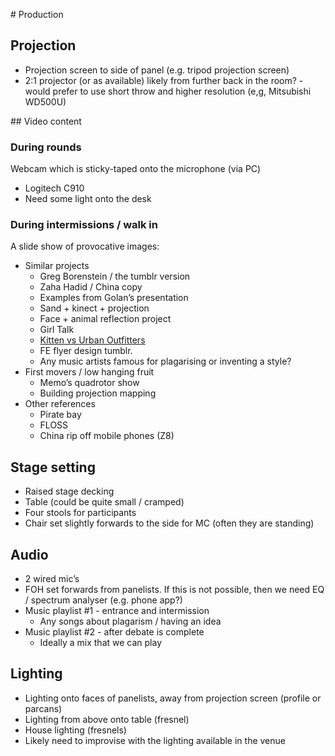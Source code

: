 # Production

## Projection
* Projection screen to side of panel (e.g. tripod projection screen)
* 2:1 projector (or as available) likely from further back in the room? - would prefer to use short throw and higher resolution (e,g, Mitsubishi WD500U)

## Video content
### During rounds
Webcam which is sticky-taped onto the microphone (via PC)
* Logitech C910
* Need some light onto the desk

### During intermissions / walk in
A slide show of provocative images:
* Similar projects
	* Greg Borenstein / the tumblr version
	* Zaha Hadid / China copy
	* Examples from Golan’s presentation
	* Sand + kinect + projection
	* Face + animal reflection project 
	* Girl Talk
	* [Kitten vs Urban Outfitters](http://i.imgur.com/OWSqejL.jpg)
	* FE flyer design tumblr.
	* Any music artists famous for plagarising or inventing a style?
* First movers / low hanging fruit
	* Memo’s quadrotor show
	* Building projection mapping
* Other references
	* Pirate bay
	* FLOSS
	* China rip off mobile phones (Z8)

## Stage setting
* Raised stage decking
* Table (could be quite small / cramped)
* Four stools for participants
* Chair set slightly forwards to the side for MC (often they are standing)

## Audio
* 2 wired mic’s
* FOH set forwards from panelists. If this is not possible, then we need EQ / spectrum analyser (e.g. phone app?)
* Music playlist #1 - entrance and intermission
	* Any songs about plagarism / having an idea
* Music playlist #2 - after debate is complete
	* Ideally a mix that we can play

## Lighting
* Lighting onto faces of panelists, away from projection screen (profile or parcans)
* Lighting from above onto table (fresnel)
* House lighting (fresnels)
* Likely need to improvise with the lighting available in the venue


